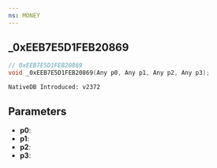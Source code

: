 ```yaml
---
ns: MONEY
---
```

## _0xEEB7E5D1FEB20869

```c
// 0xEEB7E5D1FEB20869
void _0xEEB7E5D1FEB20869(Any p0, Any p1, Any p2, Any p3);
```

```
NativeDB Introduced: v2372
```

## Parameters
* **p0**:
* **p1**:
* **p2**:
* **p3**:
